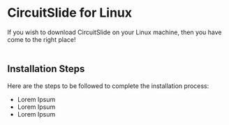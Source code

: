 # CircuitSlide for Linux

If you wish to download CircuitSlide on your Linux machine, then you have come to the right place!<br>
<br>
## Installation Steps
Here are the steps to be followed to complete the installation process:
- Lorem Ipsum
- Lorem Ipsum
- Lorem Ipsum
